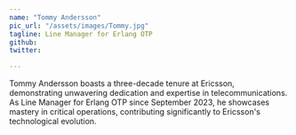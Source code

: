 ```yaml
---
name: "Tommy Andersson"
pic_url: "/assets/images/Tommy.jpg"
tagline: Line Manager for Erlang OTP
github:
twitter:

---
```

Tommy Andersson boasts a three-decade tenure at Ericsson, demonstrating unwavering dedication and expertise in telecommunications. As Line Manager for Erlang OTP since September 2023, he showcases mastery in critical operations, contributing significantly to Ericsson's technological evolution.
